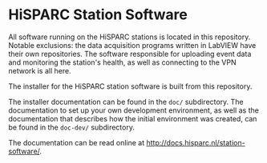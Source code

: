HiSPARC Station Software
========================

All software running on the HiSPARC stations is located in this
repository.  Notable exclusions: the data acquisition programs written in
LabVIEW have their own repositories.  The software responsible for
uploading event data and monitoring the station's health, as well as
connecting to the VPN network is all here.

The installer for the HiSPARC station software is built from this
repository.

The installer documentation can be found in the ``doc/`` subdirectory.
The documentation to set up your own development environment, as well as
the documentation that describes how the initial environment was created,
can be found in the ``doc-dev/`` subdirectory.

The documentation can be read online at http://docs.hisparc.nl/station-software/.
